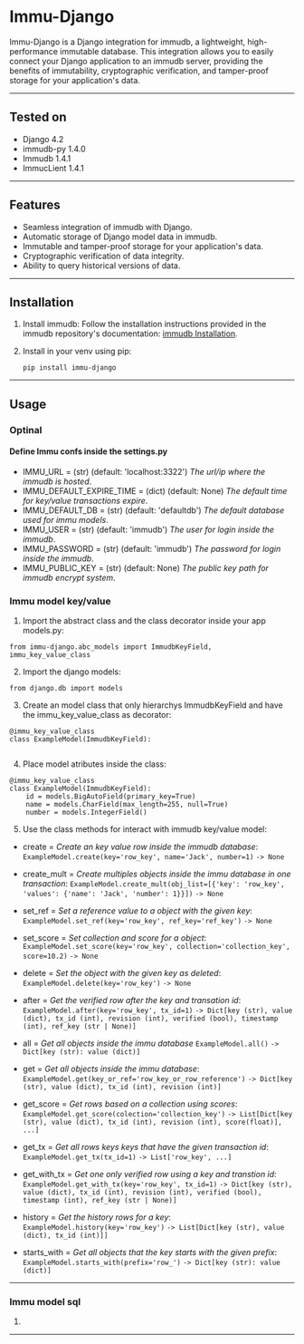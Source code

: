 # Immu-Django

Immu-Django is a Django integration for immudb, a lightweight, high-performance immutable database. This integration allows you to easily connect your Django application to an immudb server, providing the benefits of immutability, cryptographic verification, and tamper-proof storage for your application's data.


___
## Tested on

- Django 4.2
- immudb-py 1.4.0
- Immudb 1.4.1
- ImmucLient 1.4.1


___
## Features

- Seamless integration of immudb with Django.
- Automatic storage of Django model data in immudb.
- Immutable and tamper-proof storage for your application's data.
- Cryptographic verification of data integrity.
- Ability to query historical versions of data.

___
## Installation

1. Install immudb: Follow the installation instructions provided in the immudb repository's documentation: [immudb Installation](https://github.com/codenotary/immudb).

2. Install in your venv using pip:
   ```base
   pip install immu-django
   ```

___
## Usage

### Optinal

#### Define Immu confs inside the settings.py
- IMMU_URL = (str) (default: 'localhost:3322') *The url/ip where the immudb is hosted*.
- IMMU_DEFAULT_EXPIRE_TIME = (dict) (default: None) *The default time for key/value transactions expire*.
- IMMU_DEFAULT_DB = (str) (default: 'defaultdb') *The default database used for immu models*.
- IMMU_USER = (str) (default: 'immudb') *The user for login inside the immudb*.
- IMMU_PASSWORD = (str) (default: 'immudb') *The password for login inside the immudb*.
- IMMU_PUBLIC_KEY = (str) (default: None) *The public key path for immudb encrypt system*.

### Immu model key/value
1. Import the abstract class and the class decorator inside your app models.py:
```base
from immu-django.abc_models import ImmudbKeyField, immu_key_value_class
```

2. Import the django models:
```base
from django.db import models
```

3. Create an model class that only hierarchys ImmudbKeyField and have the immu_key_value_class as decorator:
```base
@immu_key_value_class
class ExampleModel(ImmudbKeyField):
    
```

4. Place model atributes inside the class:
```base
@immu_key_value_class
class ExampleModel(ImmudbKeyField):
    id = models.BigAutoField(primary_key=True)
    name = models.CharField(max_length=255, null=True)
    number = models.IntegerField()
```

5. Use the class methods for interact with immudb key/value model:
- create = *Create an key value row inside the immudb database*: ```ExampleModel.create(key='row_key', name='Jack', number=1)``` ```-> None``` 

- create_mult = *Create multiples objects inside the immu database in one transaction*: ```ExampleModel.create_mult(obj_list=[{'key': 'row_key', 'values': {'name': 'Jack', 'number': 1}}])``` ```-> None```

- set_ref = *Set a reference value to a object with the given key*: ```ExampleModel.set_ref(key='row_key', ref_key='ref_key')``` ```-> None```

- set_score = *Set collection and score for a object*: ```ExampleModel.set_score(key='row_key', collection='collection_key', score=10.2)``` ```-> None```

- delete = *Set the object with the given key as deleted*: ```ExampleModel.delete(key='row_key')``` ```-> None``` 

- after = *Get the verified row after the key and transation id*: ```ExampleModel.after(key='row_key', tx_id=1)``` ```-> Dict[key (str), value (dict), tx_id (int), revision (int), verified (bool), timestamp (int), ref_key (str | None)]```

- all = *Get all objects inside the immu database* ```ExampleModel.all()``` ```-> Dict[key (str): value (dict)]```

- get = *Get all objects inside the immu database*: ```ExampleModel.get(key_or_ref='row_key_or_row_reference')``` ```-> Dict[key (str), value (dict), tx_id (int), revision (int)]```

- get_score = *Get rows based on a collection using scores*: ```ExampleModel.get_score(colection='collection_key')``` ```-> List[Dict[key (str), value (dict), tx_id (int), revision (int), score(float)], ...]```

- get_tx = *Get all rows keys keys that have the given transaction id*: ```ExampleModel.get_tx(tx_id=1)``` ```-> List['row_key', ...]```

- get_with_tx = *Get one only verified row using a key and transtion id*: ```ExampleModel.get_with_tx(key='row_key', tx_id=1)``` ```-> Dict[key (str), value (dict), tx_id (int), revision (int), verified (bool), timestamp (int), ref_key (str | None)]```

- history = *Get the history rows for a key*: ```ExampleModel.history(key='row_key')``` ```-> List[Dict[key (str), value (dict), tx_id (int)]]```

- starts_with = *Get all objects that the key starts with the given prefix*: ```ExampleModel.starts_with(prefix='row_')``` ```-> Dict[key (str): value (dict)]```

___
### Immu model sql
1.
___